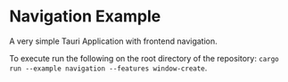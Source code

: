 # Navigation Example

A very simple Tauri Application with frontend navigation.

To execute run the following on the root directory of the repository: `cargo run --example navigation --features window-create`.

